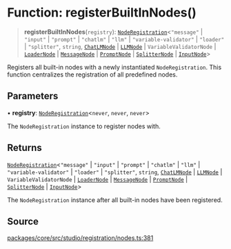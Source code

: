 # Function: registerBuiltInNodes()

> **registerBuiltInNodes**(`registry`): [`NodeRegistration`](../classes/NodeRegistration.md)\<`"message"` \| `"input"` \| `"prompt"` \| `"chatlm"` \| `"llm"` \| `"variable-validator"` \| `"loader"` \| `"splitter"`, `string`, [`ChatLMNode`](../../../nodes/inference/chat/chatlm.node/type-aliases/ChatLMNode.md) \| [`LLMNode`](../../../nodes/inference/chat/llm.node/type-aliases/LLMNode.md) \| `VariableValidatorNode` \| [`LoaderNode`](../../../nodes/input/loader.node/type-aliases/LoaderNode.md) \| [`MessageNode`](../../../nodes/input/message.node/type-aliases/MessageNode.md) \| [`PromptNode`](../../../nodes/input/prompt.node/type-aliases/PromptNode.md) \| [`SplitterNode`](../../../nodes/input/splitter.node/type-aliases/SplitterNode.md) \| [`InputNode`](../../../nodes/utility/input.node/type-aliases/InputNode.md)\>

Registers all built-in nodes with a newly instantiated `NodeRegistration`.
This function centralizes the registration of all predefined nodes.

## Parameters

• **registry**: [`NodeRegistration`](../classes/NodeRegistration.md)\<`never`, `never`, `never`\>

The `NodeRegistration` instance to register nodes with.

## Returns

[`NodeRegistration`](../classes/NodeRegistration.md)\<`"message"` \| `"input"` \| `"prompt"` \| `"chatlm"` \| `"llm"` \| `"variable-validator"` \| `"loader"` \| `"splitter"`, `string`, [`ChatLMNode`](../../../nodes/inference/chat/chatlm.node/type-aliases/ChatLMNode.md) \| [`LLMNode`](../../../nodes/inference/chat/llm.node/type-aliases/LLMNode.md) \| `VariableValidatorNode` \| [`LoaderNode`](../../../nodes/input/loader.node/type-aliases/LoaderNode.md) \| [`MessageNode`](../../../nodes/input/message.node/type-aliases/MessageNode.md) \| [`PromptNode`](../../../nodes/input/prompt.node/type-aliases/PromptNode.md) \| [`SplitterNode`](../../../nodes/input/splitter.node/type-aliases/SplitterNode.md) \| [`InputNode`](../../../nodes/utility/input.node/type-aliases/InputNode.md)\>

The `NodeRegistration` instance after all built-in nodes have been registered.

## Source

[packages/core/src/studio/registration/nodes.ts:381](https://github.com/VictorS67/encre/blob/42c3bddca4be2d23ad959c1c99381eefbf43789c/packages/core/src/studio/registration/nodes.ts#L381)
